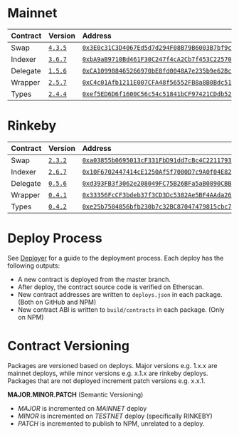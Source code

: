 # Mainnet

| Contract | Version                                                            | Address                                                                                                                 | Commit                                                                                                    |
| :------- | :----------------------------------------------------------------- | :---------------------------------------------------------------------------------------------------------------------- | :-------------------------------------------------------------------------------------------------------- |
| Swap     | [`4.3.5`](https://www.npmjs.com/package/@airswap/swap/v/4.3.5)     | [`0x3E0c31C3D4067Ed5d7d294F08B79B6003B7bf9c8`](https://etherscan.io/address/0x3E0c31C3D4067Ed5d7d294F08B79B6003B7bf9c8) | [`5e8a07c`](https://github.com/airswap/airswap-protocols/commit/5e8a07c7cb7d2b9a8456194eeb43da853b21f45f) |
| Indexer  | [`3.6.7`](https://www.npmjs.com/package/@airswap/indexer/v/3.6.7)  | [`0xbA9aB9710Bd461F30C247f4cA2Cb7f453C22570e`](https://etherscan.io/address/0xbA9aB9710Bd461F30C247f4cA2Cb7f453C22570e) | [`5e8a07c`](https://github.com/airswap/airswap-protocols/commit/5e8a07c7cb7d2b9a8456194eeb43da853b21f45f) |
| Delegate | [`1.5.6`](https://www.npmjs.com/package/@airswap/delegate/v/1.5.6) | [`0xCA109988465266970bE8fd0048A7e235b9e62Bc3`](https://etherscan.io/address/0xCA109988465266970bE8fd0048A7e235b9e62Bc3) | [`5e8a07c`](https://github.com/airswap/airswap-protocols/commit/5e8a07c7cb7d2b9a8456194eeb43da853b21f45f) |
| Wrapper  | [`2.5.7`](https://www.npmjs.com/package/@airswap/wrapper/v/2.5.7)  | [`0xC4c01Afb1211E007CFA48f56552FB8a8B0Bdc51c`](https://etherscan.io/address/0xC4c01Afb1211E007CFA48f56552FB8a8B0Bdc51c) | [`5e8a07c`](https://github.com/airswap/airswap-protocols/commit/5e8a07c7cb7d2b9a8456194eeb43da853b21f45f) |
| Types    | [`2.4.4`](https://www.npmjs.com/package/@airswap/types/v/2.4.4)    | [`0xef5ED6D6f1600C56c54c51841bCF97421CDdb52d`](https://etherscan.io/address/0xef5ED6D6f1600C56c54c51841bCF97421CDdb52d) | [`5e8a07c`](https://github.com/airswap/airswap-protocols/commit/5e8a07c7cb7d2b9a8456194eeb43da853b21f45f) |

# Rinkeby

| Contract | Version                                                           | Address                                                                                                                         | Commit                                                                                                        |
| :------- | :---------------------------------------------------------------- | :------------------------------------------------------------------------------------------------------------------------------ | ------------------------------------------------------------------------------------------------------------- |
| Swap     | [`2.3.2`](https://www.npmjs.com/package/@airswap/swap/v/2.3.2)    | [`0xa03855b0695013cF331FbD91dd7cBc4C2211793f`](https://rinkeby.etherscan.io/address/0xa03855b0695013cF331FbD91dd7cBc4C2211793f) | [`5e8a07c`](https://github.com/airswap/airswap-protocols/commit/5e8a07c7cb7d2b9a8456194eeb43da853b21f45f) |
| Indexer  | [`2.6.7`](https://www.npmjs.com/package/@airswap/indexer/v/2.6.7) | [`0x10F6702447414cE1250Af5f7000D7c9A0f04E824`](https://rinkeby.etherscan.io/address/0x10F6702447414cE1250Af5f7000D7c9A0f04E824) | [`5e8a07c`](https://github.com/airswap/airswap-protocols/commit/5e8a07c7cb7d2b9a8456194eeb43da853b21f45f) |
| Delegate    | [`0.5.6`](https://www.npmjs.com/package/@airswap/delegate/v/0.5.6)   | [`0xd393FB3f3062e208049FC75B26BFa5aB0890CBB3`](https://etherscan.io/address/0xd393FB3f3062e208049FC75B26BFa5aB0890CBB3) | [`5e8a07c`](https://github.com/airswap/airswap-protocols/commit/5e8a07c7cb7d2b9a8456194eeb43da853b21f45f) |
| Wrapper  | [`0.4.1`](https://www.npmjs.com/package/@airswap/wrapper/v/0.4.1) | [`0x33356FcCF3bdeb37f3CD3Dc5382Ae5BF4AAda26c`](https://rinkeby.etherscan.io/address/0x33356FcCF3bdeb37f3CD3Dc5382Ae5BF4AAda26c) | [`5e8a07c`](https://github.com/airswap/airswap-protocols/commit/5e8a07c7cb7d2b9a8456194eeb43da853b21f45f) |
| Types    | [`0.4.2`](https://www.npmjs.com/package/@airswap/types/v/0.4.2)   | [`0xe25b7504856bfb230b7c32BC87047479815cbc70`](https://rinkeby.etherscan.io/address/0xe25b7504856bfb230b7c32BC87047479815cbc70) | [`5e8a07c`](https://github.com/airswap/airswap-protocols/commit/5e8a07c7cb7d2b9a8456194eeb43da853b21f45f) |

# Deploy Process

See [Deployer](https://github.com/airswap/airswap-protocols/tree/master/utils/deployer) for a guide to the deployment process. Each deploy has the following outputs:

- A new contract is deployed from the master branch.
- After deploy, the contract source code is verified on Etherscan.
- New contract addresses are written to `deploys.json` in each package. (Both on GitHub and NPM)
- New contract ABI is written to `build/contracts` in each package. (Only on NPM)

# Contract Versioning

Packages are versioned based on deploys. Major versions e.g. 1.x.x are mainnet deploys, while minor versions e.g. x.1.x are rinkeby deploys. Packages that are not deployed increment patch versions e.g. x.x.1.

**MAJOR.MINOR.PATCH** (Semantic Versioning)

- _MAJOR_ is incremented on _MAINNET_ deploy
- _MINOR_ is incremented on _TESTNET_ deploy (specifically RINKEBY)
- _PATCH_ is incremented to publish to NPM, unrelated to a deploy.
